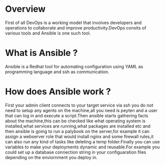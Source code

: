 # Overview

First of all DevOps is a working model that involves developers and operations to collaborate and improve productivity.DevOps consits of various tools and Ansible is one such tool.

# What is Ansible ?

Ansible is a Redhat tool for automating configuration using YAML as programming language and ssh as communication.

# How does Ansible work ?

First your admin client connects to your target service via ssh you do not need to setup any agents on the machine,all you need is peyten and a user that can log in and execute a script.Then ansible starts gathering facts about the machine,this can be checked like what operating system is installed,what services are running,what packages are installed etc and then ansible is going to run a palybook on the server,for example it can assign a webserver role that would install nginx and some firewall rules,it can also run any kind of tasks like deleting a temp folder.Finally you can use variables to make your deployments dynamic and reusable.For example you could set up a database connection string in your configuaration files depending on the enviornment you deploy in.    
